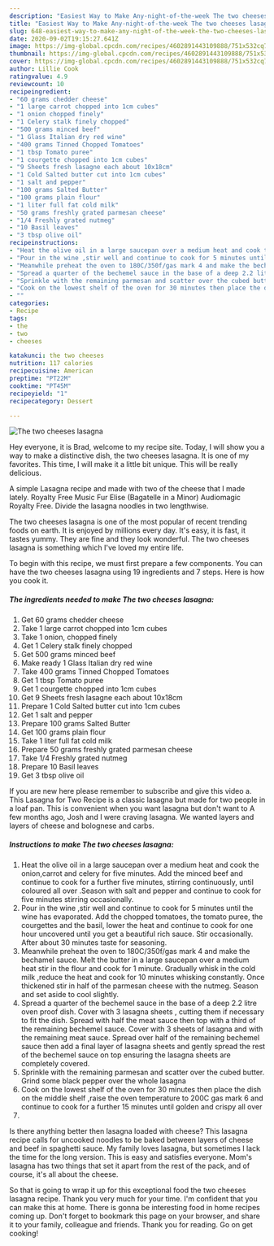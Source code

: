 ```yaml
---
description: "Easiest Way to Make Any-night-of-the-week The two cheeses lasagna"
title: "Easiest Way to Make Any-night-of-the-week The two cheeses lasagna"
slug: 648-easiest-way-to-make-any-night-of-the-week-the-two-cheeses-lasagna
date: 2020-09-02T19:15:27.641Z
image: https://img-global.cpcdn.com/recipes/4602891443109888/751x532cq70/the-two-cheeses-lasagna-recipe-main-photo.jpg
thumbnail: https://img-global.cpcdn.com/recipes/4602891443109888/751x532cq70/the-two-cheeses-lasagna-recipe-main-photo.jpg
cover: https://img-global.cpcdn.com/recipes/4602891443109888/751x532cq70/the-two-cheeses-lasagna-recipe-main-photo.jpg
author: Lillie Cook
ratingvalue: 4.9
reviewcount: 10
recipeingredient:
- "60 grams chedder cheese"
- "1 large carrot chopped into 1cm cubes"
- "1 onion chopped finely"
- "1 Celery stalk finely chopped"
- "500 grams minced beef"
- "1 Glass Italian dry red wine"
- "400 grams Tinned Chopped Tomatoes"
- "1 tbsp Tomato puree"
- "1 courgette chopped into 1cm cubes"
- "9 Sheets fresh lasagne each about 10x18cm"
- "1 Cold Salted butter cut into 1cm cubes"
- "1 salt and pepper"
- "100 grams Salted Butter"
- "100 grams plain flour"
- "1 liter full fat cold milk"
- "50 grams freshly grated parmesan cheese"
- "1/4 Freshly grated nutmeg"
- "10 Basil leaves"
- "3 tbsp olive oil"
recipeinstructions:
- "Heat the olive oil in a large saucepan over a medium heat and cook the onion,carrot and celery for five minutes. Add the minced beef and continue to cook for a further five minutes, stirring continuously, until coloured all over .Season with salt and pepper and continue to cook for five minutes stirring occasionally."
- "Pour in the wine ,stir well and continue to cook for 5 minutes until the wine has evaporated. Add the chopped tomatoes, the tomato puree, the courgettes and the basil, lower the heat and continue to cook for one hour uncovered until you get a beautiful rich sauce. Stir occasionally. After about 30 minutes taste for seasoning."
- "Meanwhile preheat the oven to 180C/350f/gas mark 4 and make the bechamel sauce. Melt the butter in a large saucepan over a medium heat stir in the flour and cook for 1 minute. Gradually whisk in the cold milk ,reduce the heat and cook for 10 minutes whisking constantly. Once thickened stir in half of the parmesan cheese with the nutmeg. Season and set aside to cool slightly."
- "Spread a quarter of the bechemel sauce in the base of a deep 2.2 litre oven proof  dish. Cover with 3 lasagna sheets , cutting them if necessary to fit the dish. Spread with half the meat sauce then top with a third of the remaining bechemel sauce. Cover with 3 sheets of lasagna and with the remaining meat sauce. Spread over half of the remaining bechemel sauce then add a final layer of lasagna sheets and gently spread the rest of the bechemel sauce on top ensuring the lasagna sheets are completely covered."
- "Sprinkle with the remaining parmesan and scatter over the cubed butter. Grind some black pepper over the whole lasagna"
- "Cook on the lowest shelf of the oven for 30 minutes then place the dish on the middle shelf ,raise the oven temperature to 200C gas mark 6 and continue to cook for a further 15 minutes until golden and crispy all over"
- ""
categories:
- Recipe
tags:
- the
- two
- cheeses

katakunci: the two cheeses 
nutrition: 117 calories
recipecuisine: American
preptime: "PT22M"
cooktime: "PT45M"
recipeyield: "1"
recipecategory: Dessert

---
```



![The two cheeses lasagna](https://img-global.cpcdn.com/recipes/4602891443109888/751x532cq70/the-two-cheeses-lasagna-recipe-main-photo.jpg)

Hey everyone, it is Brad, welcome to my recipe site. Today, I will show you a way to make a distinctive dish, the two cheeses lasagna. It is one of my favorites. This time, I will make it a little bit unique. This will be really delicious.

A simple Lasagna recipe and made with two of the cheese that I made lately. Royalty Free Music Fur Elise (Bagatelle in a Minor) Audiomagic Royalty Free. Divide the lasagna noodles in two lengthwise.

The two cheeses lasagna is one of the most popular of recent trending foods on earth. It is enjoyed by millions every day. It's easy, it is fast, it tastes yummy. They are fine and they look wonderful. The two cheeses lasagna is something which I've loved my entire life.


To begin with this recipe, we must first prepare a few components. You can have the two cheeses lasagna using 19 ingredients and 7 steps. Here is how you cook it.

<!--inarticleads1-->

##### The ingredients needed to make The two cheeses lasagna:

1. Get 60 grams chedder cheese
1. Take 1 large carrot chopped into 1cm cubes
1. Take 1 onion, chopped finely
1. Get 1 Celery stalk finely chopped
1. Get 500 grams minced beef
1. Make ready 1 Glass Italian dry red wine
1. Take 400 grams Tinned Chopped Tomatoes
1. Get 1 tbsp Tomato puree
1. Get 1 courgette chopped into 1cm cubes
1. Get 9 Sheets fresh lasagne each about 10x18cm
1. Prepare 1 Cold Salted butter cut into 1cm cubes
1. Get 1 salt and pepper
1. Prepare 100 grams Salted Butter
1. Get 100 grams plain flour
1. Take 1 liter full fat cold milk
1. Prepare 50 grams freshly grated parmesan cheese
1. Take 1/4 Freshly grated nutmeg
1. Prepare 10 Basil leaves
1. Get 3 tbsp olive oil


If you are new here please remember to subscribe and give this video a. This Lasagna for Two Recipe is a classic lasagna but made for two people in a loaf pan. This is convenient when you want lasagna but don&#39;t want to A few months ago, Josh and I were craving lasagna. We wanted layers and layers of cheese and bolognese and carbs. 

<!--inarticleads2-->

##### Instructions to make The two cheeses lasagna:

1. Heat the olive oil in a large saucepan over a medium heat and cook the onion,carrot and celery for five minutes. Add the minced beef and continue to cook for a further five minutes, stirring continuously, until coloured all over .Season with salt and pepper and continue to cook for five minutes stirring occasionally.
1. Pour in the wine ,stir well and continue to cook for 5 minutes until the wine has evaporated. Add the chopped tomatoes, the tomato puree, the courgettes and the basil, lower the heat and continue to cook for one hour uncovered until you get a beautiful rich sauce. Stir occasionally. After about 30 minutes taste for seasoning.
1. Meanwhile preheat the oven to 180C/350f/gas mark 4 and make the bechamel sauce. Melt the butter in a large saucepan over a medium heat stir in the flour and cook for 1 minute. Gradually whisk in the cold milk ,reduce the heat and cook for 10 minutes whisking constantly. Once thickened stir in half of the parmesan cheese with the nutmeg. Season and set aside to cool slightly.
1. Spread a quarter of the bechemel sauce in the base of a deep 2.2 litre oven proof  dish. Cover with 3 lasagna sheets , cutting them if necessary to fit the dish. Spread with half the meat sauce then top with a third of the remaining bechemel sauce. Cover with 3 sheets of lasagna and with the remaining meat sauce. Spread over half of the remaining bechemel sauce then add a final layer of lasagna sheets and gently spread the rest of the bechemel sauce on top ensuring the lasagna sheets are completely covered.
1. Sprinkle with the remaining parmesan and scatter over the cubed butter. Grind some black pepper over the whole lasagna
1. Cook on the lowest shelf of the oven for 30 minutes then place the dish on the middle shelf ,raise the oven temperature to 200C gas mark 6 and continue to cook for a further 15 minutes until golden and crispy all over
1. 


Is there anything better then lasagna loaded with cheese? This lasagna recipe calls for uncooked noodles to be baked between layers of cheese and beef in spaghetti sauce. My family loves lasagna, but sometimes I lack the time for the long version. This is easy and satisfies everyone. Mom&#39;s lasagna has two things that set it apart from the rest of the pack, and of course, it&#39;s all about the cheese. 

So that is going to wrap it up for this exceptional food the two cheeses lasagna recipe. Thank you very much for your time. I'm confident that you can make this at home. There is gonna be interesting food in home recipes coming up. Don't forget to bookmark this page on your browser, and share it to your family, colleague and friends. Thank you for reading. Go on get cooking!
